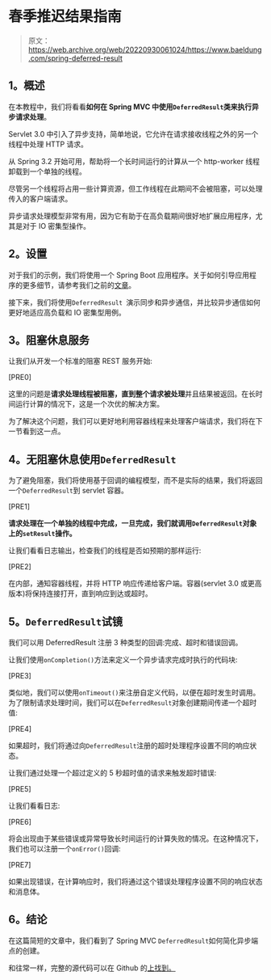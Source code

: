# 春季推迟结果指南

> 原文：<https://web.archive.org/web/20220930061024/https://www.baeldung.com/spring-deferred-result>

## **1。概述**

在本教程中，我们将看看**如何在 Spring MVC 中使用`DeferredResult`类来执行异步请求处理**。

Servlet 3.0 中引入了异步支持，简单地说，它允许在请求接收线程之外的另一个线程中处理 HTTP 请求。

从 Spring 3.2 开始可用，帮助将一个长时间运行的计算从一个 http-worker 线程卸载到一个单独的线程。

尽管另一个线程将占用一些计算资源，但工作线程在此期间不会被阻塞，可以处理传入的客户端请求。

异步请求处理模型非常有用，因为它有助于在高负载期间很好地扩展应用程序，尤其是对于 IO 密集型操作。

## **2。设置**

对于我们的示例，我们将使用一个 Spring Boot 应用程序。关于如何引导应用程序的更多细节，请参考我们之前的[文章](/web/20220626211007/https://www.baeldung.com/spring-boot-start)。

接下来，我们将使用`DeferredResult `演示同步和异步通信，并比较异步通信如何更好地适应高负载和 IO 密集型用例。

## **3。阻塞休息服务**

让我们从开发一个标准的阻塞 REST 服务开始:

[PRE0]

这里的问题是**请求处理线程被阻塞，直到整个请求被处理**并且结果被返回。在长时间运行计算的情况下，这是一个次优的解决方案。

为了解决这个问题，我们可以更好地利用容器线程来处理客户端请求，我们将在下一节看到这一点。

## **4。无阻塞休息使用`DeferredResult`**

为了避免阻塞，我们将使用基于回调的编程模型，而不是实际的结果，我们将返回一个`DeferredResult`到 servlet 容器。

[PRE1]

**请求处理在一个单独的线程中完成，一旦完成，我们就调用`DeferredResult`对象上的`setResult`操作。**

让我们看看日志输出，检查我们的线程是否如预期的那样运行:

[PRE2]

在内部，通知容器线程，并将 HTTP 响应传递给客户端。容器(servlet 3.0 或更高版本)将保持连接打开，直到响应到达或超时。

## **5。`DeferredResult`试镜**

我们可以用 DeferredResult 注册 3 种类型的回调:完成、超时和错误回调。

让我们使用`onCompletion()`方法来定义一个异步请求完成时执行的代码块:

[PRE3]

类似地，我们可以使用`onTimeout()`来注册自定义代码，以便在超时发生时调用。为了限制请求处理时间，我们可以在`DeferredResult`对象创建期间传递一个超时值:

[PRE4]

如果超时，我们将通过向`DeferredResult`注册的超时处理程序设置不同的响应状态。

让我们通过处理一个超过定义的 5 秒超时值的请求来触发超时错误:

[PRE5]

让我们看看日志:

[PRE6]

将会出现由于某些错误或异常导致长时间运行的计算失败的情况。在这种情况下，我们也可以注册一个`onError()`回调:

[PRE7]

如果出现错误，在计算响应时，我们将通过这个错误处理程序设置不同的响应状态和消息体。

## **6。结论**

在这篇简短的文章中，我们看到了 Spring MVC `DeferredResult`如何简化异步端点的创建。

和往常一样，完整的源代码可以在 Github 的[上找到。](https://web.archive.org/web/20220626211007/https://github.com/eugenp/tutorials/tree/master/spring-web-modules/spring-rest-http)